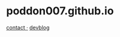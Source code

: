 # poddon007.github.io
[contact ·](https://poddon007.github.io/contact)
[devblog](https://t.me/joinchat/47CJIBH3V9I4ZWYy)
